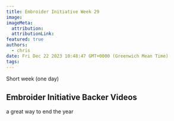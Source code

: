 ```yaml
---
title: Embroider Initiative Week 29
image:
imageMeta:
  attribution:
  attributionLink:
featured: true
authors:
  - chris
date: Fri Dec 22 2023 10:48:47 GMT+0000 (Greenwich Mean Time)
tags:
---
```


Short week (one day)

## Embroider Initiative Backer Videos

a great way to end the year